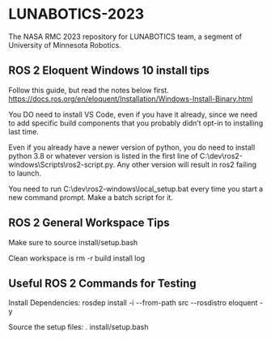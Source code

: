 # LUNABOTICS-2023

The NASA RMC 2023 repository for LUNABOTICS team, a segment of University of Minnesota Robotics.

## ROS 2 Eloquent Windows 10 install tips

Follow this guide, but read the notes below first.
<https://docs.ros.org/en/eloquent/Installation/Windows-Install-Binary.html>

You DO need to install VS Code, even if you have it already, since we need to add specific build components that you probably didn’t opt-in to installing last time.

Even if you already have a newer version of python, you do need to install python 3.8 or whatever version is listed in the first line of C:\dev\ros2-windows\Scripts\ros2-script.py. Any other version will result in ros2 failing to launch.

You need to run C:\dev\ros2-windows\local_setup.bat every time you start a new command prompt. Make a batch script for it.

## ROS 2 General Workspace Tips

Make sure to source install/setup.bash

Clean workspace is rm -r build install log

## Useful ROS 2 Commands for Testing

Install Dependencies: rosdep install -i --from-path src --rosdistro eloquent -y

Source the setup files: . install/setup.bash
